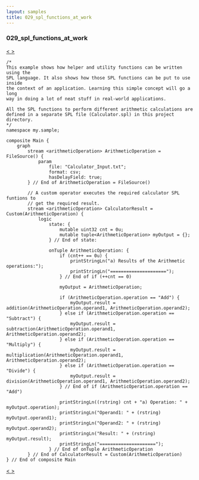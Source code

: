 ```yaml
---
layout: samples
title: 029_spl_functions_at_work
---
```


### 029_spl_functions_at_work

<div class="sampleNav"><a class="button" href="/sx43/samples/spl-for-beginner/029_spl_functions_at_work_my_sample_Calculator_spl/"> < </a><a class="button" href="/sx43/samples/spl-for-beginner/030_spl_config_at_work_my_sample3_Main_spl/"> > </a>
</div>

~~~~~~
/*
This example shows how helper and utility functions can be written using the
SPL language. It also shows how those SPL functions can be put to use inside
the context of an application. Learning this simple concept will go a long 
way in doing a lot of neat stuff in real-world applications.

All the SPL functions to perform different arithmetic calculations are
defined in a separate SPL file (Calculator.spl) in this project directory.
*/
namespace my.sample;

composite Main {		
	graph
		stream <arithmeticOperation> ArithmeticOperation = FileSource() {
			param
				file: "Calculator_Input.txt";
				format: csv;
				hasDelayField: true;
		} // End of ArithmeticOperation = FileSource()
		
		// A custom operator executes the required calculator SPL funtions to 
		// get the required result.
		stream <arithmeticOperation> CalculatorResult = Custom(ArithmeticOperation) {
			logic
				state: {
					mutable uint32 cnt = 0u;
					mutable tuple<ArithmeticOperation> myOutput = {};
				} // End of state:
					
				onTuple ArithmeticOperation: {
					if (cnt++ == 0u) {
						printStringLn("a) Results of the Arithmetic operations:");
						printStringLn("=====================");
					} // End of if (++cnt == 0)
					
					myOutput = ArithmeticOperation;
					
					if (ArithmeticOperation.operation == "Add") {
						myOutput.result = addition(ArithmeticOperation.operand1, ArithmeticOperation.operand2);
					} else if (ArithmeticOperation.operation == "Subtract") {
						myOutput.result = subtraction(ArithmeticOperation.operand1, ArithmeticOperation.operand2);
					} else if (ArithmeticOperation.operation == "Multiply") {
						myOutput.result = multiplication(ArithmeticOperation.operand1, ArithmeticOperation.operand2);
					} else if (ArithmeticOperation.operation == "Divide") {
						myOutput.result = division(ArithmeticOperation.operand1, ArithmeticOperation.operand2);
					} // End of if (ArithmeticOperation.operation == "Add")
					
					printStringLn((rstring) cnt + "a) Operation: " + myOutput.operation);
					printStringLn("Operand1: " + (rstring) myOutput.operand1);
					printStringLn("Operand2: " + (rstring) myOutput.operand2);
					printStringLn("Result: " + (rstring) myOutput.result);
					printStringLn("=====================");
				} // End of onTuple ArithmeticOperation
		} // End of CalculatorResult = Custom(ArithmeticOperation)
} // End of composite Main

~~~~~~

<div class="sampleNav"><a class="button" href="/sx43/samples/spl-for-beginner/029_spl_functions_at_work_my_sample_Calculator_spl/"> < </a><a class="button" href="/sx43/samples/spl-for-beginner/030_spl_config_at_work_my_sample3_Main_spl/"> > </a>
</div>

